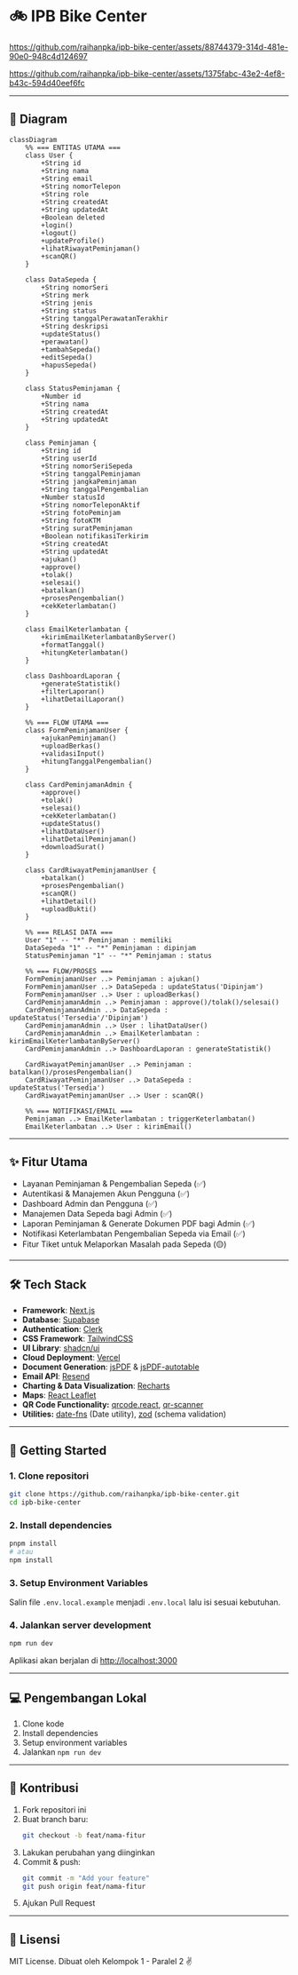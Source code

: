 # 🚲 IPB Bike Center

https://github.com/raihanpka/ipb-bike-center/assets/88744379-314d-481e-90e0-948c4d124697

https://github.com/raihanpka/ipb-bike-center/assets/1375fabc-43e2-4ef8-b43c-594d40eef6fc

---

## 📌 Diagram

```mermaid
classDiagram
    %% === ENTITAS UTAMA ===
    class User {
        +String id
        +String nama
        +String email
        +String nomorTelepon
        +String role
        +String createdAt
        +String updatedAt
        +Boolean deleted
        +login()
        +logout()
        +updateProfile()
        +lihatRiwayatPeminjaman()
        +scanQR()
    }

    class DataSepeda {
        +String nomorSeri
        +String merk
        +String jenis
        +String status
        +String tanggalPerawatanTerakhir
        +String deskripsi
        +updateStatus()
        +perawatan()
        +tambahSepeda()
        +editSepeda()
        +hapusSepeda()
    }

    class StatusPeminjaman {
        +Number id
        +String nama
        +String createdAt
        +String updatedAt
    }

    class Peminjaman {
        +String id
        +String userId
        +String nomorSeriSepeda
        +String tanggalPeminjaman
        +String jangkaPeminjaman
        +String tanggalPengembalian
        +Number statusId
        +String nomorTeleponAktif
        +String fotoPeminjam
        +String fotoKTM
        +String suratPeminjaman
        +Boolean notifikasiTerkirim
        +String createdAt
        +String updatedAt
        +ajukan()
        +approve()
        +tolak()
        +selesai()
        +batalkan()
        +prosesPengembalian()
        +cekKeterlambatan()
    }

    class EmailKeterlambatan {
        +kirimEmailKeterlambatanByServer()
        +formatTanggal()
        +hitungKeterlambatan()
    }

    class DashboardLaporan {
        +generateStatistik()
        +filterLaporan()
        +lihatDetailLaporan()
    }

    %% === FLOW UTAMA ===
    class FormPeminjamanUser {
        +ajukanPeminjaman()
        +uploadBerkas()
        +validasiInput()
        +hitungTanggalPengembalian()
    }

    class CardPeminjamanAdmin {
        +approve()
        +tolak()
        +selesai()
        +cekKeterlambatan()
        +updateStatus()
        +lihatDataUser()
        +lihatDetailPeminjaman()
        +downloadSurat()
    }

    class CardRiwayatPeminjamanUser {
        +batalkan()
        +prosesPengembalian()
        +scanQR()
        +lihatDetail()
        +uploadBukti()
    }

    %% === RELASI DATA ===
    User "1" -- "*" Peminjaman : memiliki
    DataSepeda "1" -- "*" Peminjaman : dipinjam
    StatusPeminjaman "1" -- "*" Peminjaman : status

    %% === FLOW/PROSES ===
    FormPeminjamanUser ..> Peminjaman : ajukan()
    FormPeminjamanUser ..> DataSepeda : updateStatus('Dipinjam')
    FormPeminjamanUser ..> User : uploadBerkas()
    CardPeminjamanAdmin ..> Peminjaman : approve()/tolak()/selesai()
    CardPeminjamanAdmin ..> DataSepeda : updateStatus('Tersedia'/'Dipinjam')
    CardPeminjamanAdmin ..> User : lihatDataUser()
    CardPeminjamanAdmin ..> EmailKeterlambatan : kirimEmailKeterlambatanByServer()
    CardPeminjamanAdmin ..> DashboardLaporan : generateStatistik()
        
    CardRiwayatPeminjamanUser ..> Peminjaman : batalkan()/prosesPengembalian()
    CardRiwayatPeminjamanUser ..> DataSepeda : updateStatus('Tersedia')
    CardRiwayatPeminjamanUser ..> User : scanQR()

    %% === NOTIFIKASI/EMAIL ===
    Peminjaman ..> EmailKeterlambatan : triggerKeterlambatan()
    EmailKeterlambatan ..> User : kirimEmail()
```

---

## ✨ Fitur Utama

- Layanan Peminjaman & Pengembalian Sepeda (✅)
- Autentikasi & Manajemen Akun Pengguna (✅)
- Dashboard Admin dan Pengguna (✅)
- Manajemen Data Sepeda bagi Admin (✅)
- Laporan Peminjaman & Generate Dokumen PDF bagi Admin (✅)
- Notifikasi Keterlambatan Pengembalian Sepeda via Email (✅)
- Fitur Tiket untuk Melaporkan Masalah pada Sepeda (🟡)

---

## 🛠️ Tech Stack

- **Framework**: [Next.js](https://nextjs.org/)
- **Database**: [Supabase](https://supabase.com)
- **Authentication**: [Clerk](https://clerk.com)
- **CSS Framework**: [TailwindCSS](https://tailwindcss.com/)
- **UI Library**: [shadcn/ui](https://ui.shadcn.com/)
- **Cloud Deployment**: [Vercel](https://vercel.com/)
- **Document Generation**: [jsPDF](https://www.npmjs.com/package/jspdf) & [jsPDF-autotable](https://www.npmjs.com/package/jspdf-autotable)
- **Email API**: [Resend](https://resend.com)
- **Charting & Data Visualization**: [Recharts](https://recharts.org/)
- **Maps**: [React Leaflet](https://react-leaflet.js.org/)
- **QR Code Functionality:** [qrcode.react](https://github.com/zpao/qrcode.react), [qr-scanner](https://www.npmjs.com/package/qr-scanner)
- **Utilities:** [date-fns](https://date-fns.org/) (Date utility), [zod](https://zod.dev) (schema validation)

---

## 🚀 Getting Started

### 1. Clone repositori

```bash
git clone https://github.com/raihanpka/ipb-bike-center.git
cd ipb-bike-center
```

### 2. Install dependencies

```bash
pnpm install
# atau
npm install
```

### 3. Setup Environment Variables

Salin file `.env.local.example` menjadi `.env.local` lalu isi sesuai kebutuhan.

### 4. Jalankan server development

```bash
npm run dev
```

Aplikasi akan berjalan di [http://localhost:3000](http://localhost:3000)

---

## 💻 Pengembangan Lokal

1. Clone kode
2. Install dependencies
3. Setup environment variables
4. Jalankan `npm run dev`

---

## 🤝 Kontribusi

1. Fork repositori ini
2. Buat branch baru:
   ```bash
   git checkout -b feat/nama-fitur
   ```
3. Lakukan perubahan yang diinginkan
4. Commit & push:
   ```bash
   git commit -m "Add your feature"
   git push origin feat/nama-fitur
   ```
5. Ajukan Pull Request

---

## 📄 Lisensi

MIT License. Dibuat oleh Kelompok 1 - Paralel 2 ✌️

